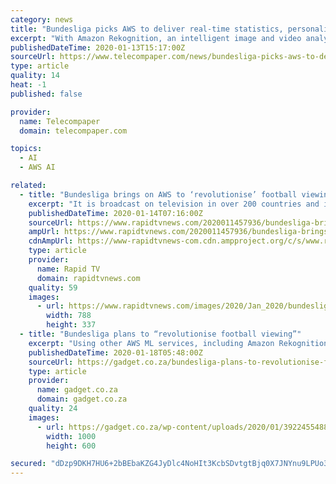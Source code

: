 ```yaml
---
category: news
title: "Bundesliga picks AWS to deliver real-time statistics, personalised match footage"
excerpt: "With Amazon Rekognition, an intelligent image and video analysis service, Bundesliga will build a cloud-based media archive that will automatically tag specific frames from its more than 150,000 hours of video, with metadata such as game, jersey, player, team, and venue, so that the league can easily search historical footage and surface ..."
publishedDateTime: 2020-01-13T15:17:00Z
sourceUrl: https://www.telecompaper.com/news/bundesliga-picks-aws-to-deliver-real-time-statistics-personalised-match-footage--1322513
type: article
quality: 14
heat: -1
published: false

provider:
  name: Telecompaper
  domain: telecompaper.com

topics:
  - AI
  - AWS AI

related:
  - title: "Bundesliga brings on AWS to ‘revolutionise’ football viewing experience"
    excerpt: "It is broadcast on television in over 200 countries and is operated by the DFL Deutsche Fußball Liga. Under the terms of its deal with AWS, the Bundesliga will make use during the 2019-20 season and beyond of artificial intelligence (AI), machine learning (ML), analytics, compute, database, and storage services to deliver real-time statistics ..."
    publishedDateTime: 2020-01-14T07:16:00Z
    sourceUrl: https://www.rapidtvnews.com/2020011457936/bundesliga-brings-on-aws-to-revolutionise-football-viewing-experience.html
    ampUrl: https://www.rapidtvnews.com/2020011457936/bundesliga-brings-on-aws-to-revolutionise-football-viewing-experience.amp.html
    cdnAmpUrl: https://www-rapidtvnews-com.cdn.ampproject.org/c/s/www.rapidtvnews.com/2020011457936/bundesliga-brings-on-aws-to-revolutionise-football-viewing-experience.amp.html
    type: article
    provider:
      name: Rapid TV
      domain: rapidtvnews.com
    quality: 59
    images:
      - url: https://www.rapidtvnews.com/images/2020/Jan_2020/bundesliga_AWS_14Jan2020.jpg
        width: 788
        height: 337
  - title: "Bundesliga plans to “revolutionise football viewing”"
    excerpt: "Using other AWS ML services, including Amazon Rekognition, an intelligent image and video analysis service, Bundesliga will build a cloud-based media archive that will automatically tag specific frames, from its more than 150,000 hours of video, with metadata such as game, jersey, player, team, and venue, so that the league can easily search ..."
    publishedDateTime: 2020-01-18T05:48:00Z
    sourceUrl: https://gadget.co.za/bundesliga-plans-to-revolutionise-football-viewing/
    type: article
    provider:
      name: gadget.co.za
      domain: gadget.co.za
    quality: 24
    images:
      - url: https://gadget.co.za/wp-content/uploads/2020/01/3922455488_3413e0bd67_b-1000x600.jpg
        width: 1000
        height: 600

secured: "dDzp9DKH7HU6+2bBEbaKZG4JyDlc4NoHIt3KcbSDvtgtBjq0X7JNYnu9LPUo31hNUJrdPX+AK3h9IVKgyV64vDzg1fvohqMLFyx7vfvho9ASX0SHJ0y+eGzZJOZBol1/SCC0Z4E6W65/sLGoGe5ngx+AFbIKsXKZBbDnDQFcHe0kDaVvejhEha4wrCpJqnxAL/zcCVK5jqZVaXkjMVOFNOIgBHAjO3F7Aisdf6koSZ4QUABVCBZlWzZodRK+LPjSxunhccijUWvQOmUucgfvUcx0n6eKxHwDgbg3EB6gE1I=;nWRXyesGW93WIxa4JSYQZA=="
---
```


